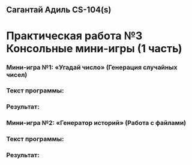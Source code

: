 ## Сагантай Адиль CS-104(s) 
# Практическая работа №3 Консольные мини-игры (1 часть)

### Мини-игра №1: «Угадай число» (Генерация случайных чисел)

### Текст программы:

### Результат:



### Мини-игра №2: «Генератор историй» (Работа с файлами)

### Текст программы:

### Результат: 


